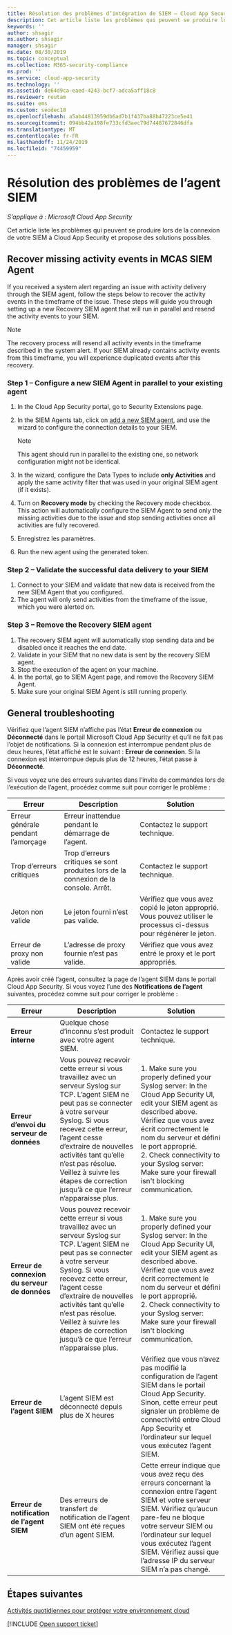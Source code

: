 ```yaml
---
title: Résolution des problèmes d’intégration de SIEM – Cloud App Security | Microsoft Docs
description: Cet article liste les problèmes qui peuvent se produire lors de la connexion de votre SIEM à Cloud App Security et propose des solutions pour chacun d’eux.
keywords: ''
author: shsagir
ms.author: shsagir
manager: shsagir
ms.date: 08/30/2019
ms.topic: conceptual
ms.collection: M365-security-compliance
ms.prod: ''
ms.service: cloud-app-security
ms.technology: ''
ms.assetid: de64d9ca-eaed-4243-bcf7-adca5aff18c8
ms.reviewer: reutam
ms.suite: ems
ms.custom: seodec18
ms.openlocfilehash: a5ab44813959db6ad7b1f437ba88b47223ce5e41
ms.sourcegitcommit: 094bb42a198fe733cfd3aec79d74487672846dfa
ms.translationtype: MT
ms.contentlocale: fr-FR
ms.lasthandoff: 11/24/2019
ms.locfileid: "74459959"
---
```

# <a name="troubleshooting-the-siem-agent"></a>Résolution des problèmes de l’agent SIEM

*S’applique à : Microsoft Cloud App Security*

Cet article liste les problèmes qui peuvent se produire lors de la connexion de votre SIEM à Cloud App Security et propose des solutions possibles.

## <a name="recover-missing-activity-events-in-mcas-siem-agent"></a>Recover missing activity events in MCAS SIEM Agent 

If you received a system alert regarding an issue with activity delivery through the SIEM agent, follow the steps below to recover the activity events in the timeframe of the issue. These steps will guide you through setting up a new Recovery SIEM agent that will run in parallel and resend the activity events to your SIEM.

>[!NOTE]
>The recovery process will resend all activity events in the timeframe described in the system alert. If your SIEM already contains activity events from this timeframe, you will experience duplicated events after this recovery. 

### <a name="step-1--configure-a-new-siem-agent-in-parallel-to-your-existing-agent"></a>Step 1 – Configure a new SIEM Agent in parallel to your existing agent 
1. In the Cloud App Security portal, go to Security Extensions page.  
2. In the SIEM Agents tab, click on [add a new SIEM agent](siem.md), and use the wizard to configure the connection details to your SIEM. 

    >[!NOTE]
    >This agent should run in parallel to the existing one, so network configuration might not be identical. 

1. In the wizard, configure the Data Types to include **only Activities** and apply the same activity filter that was used in your original SIEM agent (if it exists). 
2. Turn on **Recovery mode** by checking the Recovery mode checkbox. This action will automatically configure the SIEM Agent to send only the missing activities due to the issue and stop sending activities once all activities are fully recovered.
3. Enregistrez les paramètres.
4. Run the new agent using the generated token.


### <a name="step-2--validate-the-successful-data-delivery-to-your-siem"></a>Step 2 – Validate the successful data delivery to your SIEM 
1. Connect to your SIEM and validate that new data is received from the new SIEM Agent that you configured. 
2. The agent will only send activities from the timeframe of the issue, which you were alerted on. 

### <a name="step-3--remove-the-recovery-siem-agent"></a>Step 3 – Remove the Recovery SIEM agent 
1. The recovery SIEM agent will automatically stop sending data and be disabled once it reaches the end date.
2. Validate in your SIEM that no new data is sent by the recovery SIEM agent. 
3. Stop the execution of the agent on your machine. 
4. In the portal, go to SIEM Agent page, and remove the Recovery SIEM Agent. 
5. Make sure your original SIEM Agent is still running properly. 

## <a name="general-troubleshooting"></a>General troubleshooting

Vérifiez que l’agent SIEM n’affiche pas l’état **Erreur de connexion** ou **Déconnecté** dans le portail Microsoft Cloud App Security et qu’il ne fait pas l’objet de notifications. Si la connexion est interrompue pendant plus de deux heures, l’état affiché est le suivant : **Erreur de connexion**. Si la connexion est interrompue depuis plus de 12 heures, l’état passe à **Déconnecté**.

Si vous voyez une des erreurs suivantes dans l’invite de commandes lors de l’exécution de l’agent, procédez comme suit pour corriger le problème :

|Erreur|Description|Solution|
|----|----|----|
|Erreur générale pendant l’amorçage|Erreur inattendue pendant le démarrage de l’agent.|Contactez le support technique.|
|Trop d’erreurs critiques|Trop d’erreurs critiques se sont produites lors de la connexion de la console. Arrêt.|Contactez le support technique.|
|Jeton non valide|Le jeton fourni n’est pas valide.|Vérifiez que vous avez copié le jeton approprié. Vous pouvez utiliser le processus ci-dessus pour régénérer le jeton.|
|Erreur de proxy non valide|L’adresse de proxy fournie n’est pas valide.|Vérifiez que vous avez entré le proxy et le port appropriés.|


Après avoir créé l’agent, consultez la page de l’agent SIEM dans le portail Cloud App Security. Si vous voyez l’une des **Notifications de l’agent** suivantes, procédez comme suit pour corriger le problème :

|Erreur|Description|Solution|
|----|----|----|
|**Erreur interne**|Quelque chose d’inconnu s’est produit avec votre agent SIEM.|Contactez le support technique.|
|**Erreur d’envoi du serveur de données**|Vous pouvez recevoir cette erreur si vous travaillez avec un serveur Syslog sur TCP. L’agent SIEM ne peut pas se connecter à votre serveur Syslog.  Si vous recevez cette erreur, l’agent cesse d’extraire de nouvelles activités tant qu’elle n’est pas résolue. Veillez à suivre les étapes de correction jusqu’à ce que l’erreur n’apparaisse plus.|1. Make sure you properly defined your Syslog server: In the Cloud App Security UI, edit your SIEM agent as described above. Vérifiez que vous avez écrit correctement le nom du serveur et défini le port approprié. </br>2. Check connectivity to your Syslog server: Make sure your firewall isn't blocking communication.| 
|**Erreur de connexion du serveur de données**| Vous pouvez recevoir cette erreur si vous travaillez avec un serveur Syslog sur TCP. L’agent SIEM ne peut pas se connecter à votre serveur Syslog.  Si vous recevez cette erreur, l’agent cesse d’extraire de nouvelles activités tant qu’elle n’est pas résolue. Veillez à suivre les étapes de correction jusqu’à ce que l’erreur n’apparaisse plus.|1. Make sure you properly defined your Syslog server: In the Cloud App Security UI, edit your SIEM agent as described above. Vérifiez que vous avez écrit correctement le nom du serveur et défini le port approprié. </br>2. Check connectivity to your Syslog server: Make sure your firewall isn't blocking communication.|
|**Erreur de l’agent SIEM**|L’agent SIEM est déconnecté depuis plus de X heures|Vérifiez que vous n’avez pas modifié la configuration de l’agent SIEM dans le portail Cloud App Security. Sinon, cette erreur peut signaler un problème de connectivité entre Cloud App Security et l’ordinateur sur lequel vous exécutez l’agent SIEM.|
|**Erreur de notification de l’agent SIEM**|Des erreurs de transfert de notification de l’agent SIEM ont été reçues d’un agent SIEM.|Cette erreur indique que vous avez reçu des erreurs concernant la connexion entre l’agent SIEM et votre serveur SIEM. Vérifiez qu’aucun pare-feu ne bloque votre serveur SIEM ou l’ordinateur sur lequel vous exécutez l’agent SIEM. Vérifiez aussi que l’adresse IP du serveur SIEM n’a pas changé.|


## <a name="next-steps"></a>Étapes suivantes
  
[Activités quotidiennes pour protéger votre environnement cloud](daily-activities-to-protect-your-cloud-environment.md)   

[!INCLUDE [Open support ticket](includes/support.md)]  
  
